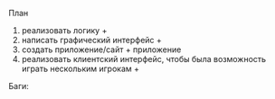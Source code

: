 План
1) реализовать логику +
2) написать графический интерфейс +
4) создать приложение/сайт + приложение
5) реализовать клиентский интерфейс, чтобы была возможность играть нескольким игрокам +

Баги:  

